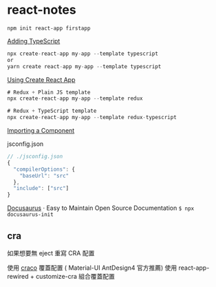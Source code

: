 # react-notes

`npm init react-app firstapp`

[Adding TypeScript](https://create-react-app.dev/docs/adding-typescript/)

```js
npx create-react-app my-app --template typescript
or
yarn create react-app my-app --template typescript
```

[Using Create React App](https://react-redux.js.org/introduction/getting-started)

```js
# Redux + Plain JS template
npx create-react-app my-app --template redux

# Redux + TypeScript template
npx create-react-app my-app --template redux-typescript
```

[Importing a Component](https://pjchender.dev/react/note-create-react-app/)

jsconfig.json

```js
// ./jsconfig.json
{
  "compilerOptions": {
    "baseUrl": "src"
  },
  "include": ["src"]
}
```

[Docusaurus](https://docusaurus.io/zh-CN/) · Easy to Maintain Open Source Documentation
`$ npx docusaurus-init`

## cra

如果想要無 eject 重寫 CRA 配置

使用 [craco](https://github.com/dilanx/craco) 覆蓋配置  (
Material-UI AntDesign4 官方推薦)
使用 react-app-rewired + customize-cra 組合覆蓋配置

